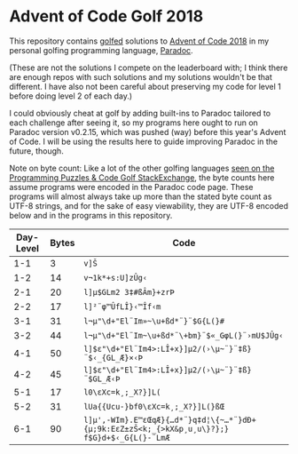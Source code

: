 Advent of Code Golf 2018
========================

This repository contains [golfed](https://en.wikipedia.org/wiki/Code_golf) solutions to [Advent of Code 2018](https://adventofcode.com/2018) in my personal golfing programming language, [Paradoc](https://github.com/betaveros/paradoc).

(These are not the solutions I compete on the leaderboard with; I think there are enough repos with such solutions and my solutions wouldn't be that different. I have also not been careful about preserving my code for level 1 before doing level 2 of each day.)

I could obviously cheat at golf by adding built-ins to Paradoc tailored to each challenge after seeing it, so my programs here ought to run on Paradoc version v0.2.15, which was pushed (way) before this year's Advent of Code. I will be using the results here to guide improving Paradoc in the future, though.

Note on byte count: Like a lot of the other golfing languages [seen on the Programming Puzzles & Code Golf StackExchange](https://codegolf.meta.stackexchange.com/questions/5878/what-character-encodings-may-a-submission-use/5879#5879), the byte counts here assume programs were encoded in the Paradoc code page. These programs will almost always take up more than the stated byte count as UTF-8 strings, and for the sake of easy viewability, they are UTF-8 encoded below and in the programs in this repository.

Day-Level | Bytes | Code
--- | -- | ----
1-1 | 3  | `v]Š`
1-2 | 14 | `v¬1k*+s:U]zÛg‹`
2-1 | 20 | `l]μ$GLm2 3‡#ßÂm}+zrÞ`
2-2 | 17 | `l]²¨φ™ÛfLÎ}‹™Îf‹m`
3-1 | 31 | `l¬μ"\d+"El¨Im»~\u+ßd*¨}¨$G{L(}#`
3-2 | 44 | `l¬μ"\d+"El¨Im~\u+ßd*¨\+bm}¨$«_GφL(}¨›mU$JÛg‹`
4-1 | 50 | `l]$ε"\d+"El¨Im4>:LÎ+x}]μ2/(›\μ~¨}¨‡ß}¨$‹_{GL_Æ}×‹Þ`
4-2 | 45 | `l]$ε"\d+"El¨Im4>:LÎ+x}]μ2/(›\μ~¨}¨‡ß}¨$GL_Æ‹Þ`
5-1 | 17 | `l0\εXc=k¸;_X?}]L(`
5-2 | 31 | `lUa{{Ucu-}bf0\εXc=k¸;_X?}]L(}ßŒ`
6-1 | 90 | `l]μ',-WIm}.E™εŒqÆ}{…d*¨}q‡d¦\{~…*¨}dÐ+{μ;9k:EεZ±zŠ<k;_{>kX&p¸u¸u\}?};} f$G}d+$‹_G{L(}-¨LmÆ`
